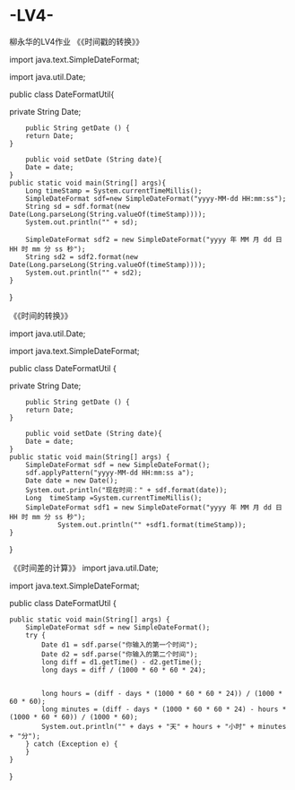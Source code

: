 # -LV4-
柳永华的LV4作业
《《时间戳的转换》》


import java.text.SimpleDateFormat;

import java.util.Date;

public class DateFormatUtil{

private String Date;

        public String getDate () {
        return Date;
    }

        public void setDate (String date){
        Date = date;
    }
    public static void main(String[] args){
        Long timeStamp = System.currentTimeMillis();
        SimpleDateFormat sdf=new SimpleDateFormat("yyyy-MM-dd HH:mm:ss");
        String sd = sdf.format(new Date(Long.parseLong(String.valueOf(timeStamp))));
        System.out.println("" + sd);

        SimpleDateFormat sdf2 = new SimpleDateFormat("yyyy 年 MM 月 dd 日 HH 时 mm 分 ss 秒");
        String sd2 = sdf2.format(new Date(Long.parseLong(String.valueOf(timeStamp))));
        System.out.println("" + sd2);
    }
}

《《时间的转换》》

import java.util.Date;

import java.text.SimpleDateFormat;

public class DateFormatUtil {

private String Date;

        public String getDate () {
        return Date;
    }

        public void setDate (String date){
        Date = date;
    }
    public static void main(String[] args) {
        SimpleDateFormat sdf = new SimpleDateFormat();
        sdf.applyPattern("yyyy-MM-dd HH:mm:ss a");
        Date date = new Date();
        System.out.println("现在时间：" + sdf.format(date));
        Long  timeStamp =System.currentTimeMillis();
        SimpleDateFormat sdf1 = new SimpleDateFormat("yyyy 年 MM 月 dd 日 HH 时 mm 分 ss 秒");
                System.out.println("" +sdf1.format(timeStamp));
    }
}

《《时间差的计算》》
import java.util.Date;

import java.text.SimpleDateFormat;

public class DateFormatUtil {


    public static void main(String[] args) {
        SimpleDateFormat sdf = new SimpleDateFormat();
        try {
            Date d1 = sdf.parse("你输入的第一个时间");
            Date d2 = sdf.parse("你输入的第二个时间");
            long diff = d1.getTime() - d2.getTime();
            long days = diff / (1000 * 60 * 60 * 24);
            

            long hours = (diff - days * (1000 * 60 * 60 * 24)) / (1000 * 60 * 60);
            long minutes = (diff - days * (1000 * 60 * 60 * 24) - hours * (1000 * 60 * 60)) / (1000 * 60);
            System.out.println("" + days + "天" + hours + "小时" + minutes + "分");
        } catch (Exception e) {
        }
    }
}
